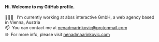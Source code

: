 #### Hi. Welcome to my GitHub profile.

🧑🏻‍💻 &nbsp; I’m currently working at abss interactive GmbH, a web agency based in Vienna, Austria\
📫 &nbsp;You can contact me at nenadmarinkovic@protonmail.com\
🌐 &nbsp;For more info, please visit [nenadmaarinkovic.com](https://nenadmarinkovic.com)
